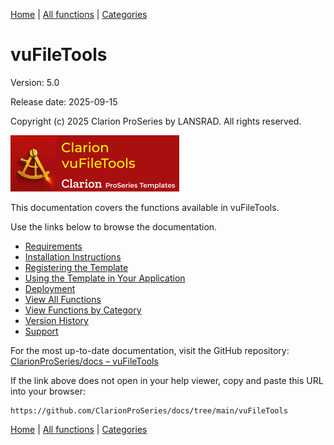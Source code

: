 [Home](../index.md) | [All functions](../all-functions.md) | [Categories](../categories/index.md)

# vuFileTools

Version: 5.0  

Release date: 2025-09-15

Copyright (c) 2025 Clarion ProSeries by LANSRAD. All rights reserved.

![vuFileTools logo](assets/images/vuFileTools270x90.png)

This documentation covers the functions available in vuFileTools. 

Use the links below to browse the documentation.

- [Requirements](requirements.md)
- [Installation Instructions](install.md)
- [Registering the Template](template-registration.md)
- [Using the Template in Your Application](template-usage.md)
- [Deployment](deployment.md)  
- [View All Functions](all-functions.md)
- [View Functions by Category](categories/index.md)
- [Version History](version-history.md)
- [Support](support.md)

For the most up-to-date documentation, visit the GitHub repository:  
[ClarionProSeries/docs – vuFileTools](https://github.com/ClarionProSeries/docs/tree/main/vuFileTools)

If the link above does not open in your help viewer, copy and paste this URL into your browser:
```
https://github.com/ClarionProSeries/docs/tree/main/vuFileTools
```

[Home](../index.md) | [All functions](../all-functions.md) | [Categories](../categories/index.md)